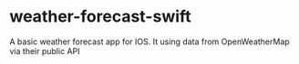 # weather-forecast-swift

A basic weather forecast app for IOS. It using data from OpenWeatherMap via their public API
